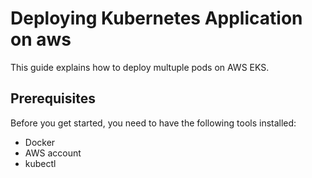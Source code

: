 # Deploying Kubernetes Application on aws

This guide explains how to deploy multuple pods on AWS EKS.

## Prerequisites

Before you get started, you need to have the following tools installed:

- Docker
- AWS account
- kubectl
